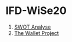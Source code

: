 # IFD-WiSe20
1. [SWOT Analyse](https://lucifischer.github.io/IFD-WiSe20/task0/task0.html)
2. [The Wallet Project](https://github.com/LuciFischer/IFD-WiSe20/blob/main/task01/TheWalletProject.pdf)
